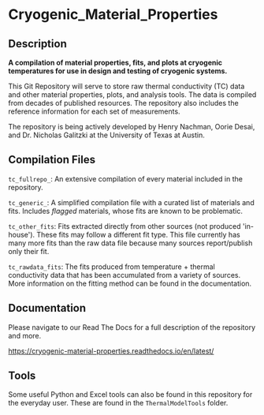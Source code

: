 # Cryogenic_Material_Properties
## Description
**A compilation of material properties, fits, and plots at cryogenic temperatures for use in design and testing of cryogenic systems.**

This Git Repository will serve to store raw thermal conductivity (TC) data and other material properties, plots, and analysis tools. The data is compiled from decades of published resources. The repository also includes the reference information for each set of measurements. 

The repository is being actively developed by Henry Nachman, Oorie Desai, and Dr. Nicholas Galitzki at the University of Texas at Austin.

## Compilation Files
`tc_fullrepo_`: An extensive compilation of every material included in the repository. 

`tc_generic_`: A simplified compilation file with a curated list of materials and fits. Includes *flagged* materials, whose fits are known to be problematic.

`tc_other_fits`: Fits extracted directly from other sources (not produced 'in-house'). These fits may follow a different fit type. This file currently has many more fits than the raw data file because many sources report/publish only their fit.

`tc_rawdata_fits`: The fits produced from temperature + thermal conductivity data that has been accumulated from a variety of sources. More information on the fitting method can be found in the documentation.


## Documentation

Please navigate to our Read The Docs for a full description of the repository and more.

https://cryogenic-material-properties.readthedocs.io/en/latest/


## Tools

Some useful Python and Excel tools can also be found in this repository for the everyday user. These are found in the `ThermalModelTools` folder.
